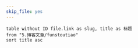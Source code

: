 ```yaml
---
skip_file: yes
---
```

```dataview
table without ID file.link as slug, title as 标题
from "5.博客文章/funstoutiao"
sort title asc
```
